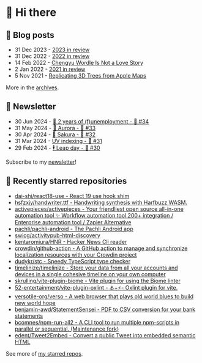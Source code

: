 # 👋 Hi there

## 📝 Blog posts

<!-- feed start -->
- 31 Dec 2023 - [2023 in review](https://cheeaun.com/blog/2023/12/2023-in-review/)
- 31 Dec 2022 - [2022 in review](https://cheeaun.com/blog/2022/12/2022-in-review/)
- 14 Feb 2022 - [Chengyu Wordle Is Not a Love Story](https://cheeaun.com/blog/2022/02/chengyu-wordle-is-not-a-love-story/)
- 2 Jan 2022 - [2021 in review](https://cheeaun.com/blog/2022/01/2021-in-review/)
- 5 Nov 2021 - [Replicating 3D Trees from Apple Maps](https://cheeaun.com/blog/2021/11/replicating-3d-trees-apple-maps/)
<!-- feed end -->

More in the [archives](https://cheeaun.com/blog/archives/).

## 📰 Newsletter

<!-- newsletter start -->
- 30 Jun 2024 - [🎂 2 years of (f)unemployment - 🥫 #34](https://cheeaun.substack.com/p/2-years-of-funemployment-34)
- 31 May 2024 - [🌌 Aurora - 🥫 #33](https://cheeaun.substack.com/p/aurora-33)
- 30 Apr 2024 - [🌸 Sakura - 🥫 #32](https://cheeaun.substack.com/p/sakura-32)
- 31 Mar 2024 - [UV indexing - 🥫 #31](https://cheeaun.substack.com/p/uv-indexing-31)
- 29 Feb 2024 - [🕴️ Leap day - 🥫 #30](https://cheeaun.substack.com/p/leap-day-30)
<!-- newsletter end -->

Subscribe to my [newsletter](https://cheeaun.substack.com/)!

## 🌟 Recently starred repositories

<!-- starred repos start -->
- [dai-shi/react18-use - React 19 use hook shim](https://github.com/dai-shi/react18-use)
- [hsfzxjy/handwriter.ttf - Handwriting synthesis with Harfbuzz WASM.](https://github.com/hsfzxjy/handwriter.ttf)
- [activepieces/activepieces - Your friendliest open source all-in-one automation tool ✨ Workflow automation tool 200+ integration / Enterprise automation tool / Zapier Alternative](https://github.com/activepieces/activepieces)
- [pachli/pachli-android - The Pachli Android app](https://github.com/pachli/pachli-android)
- [swicg/activitypub-html-discovery](https://github.com/swicg/activitypub-html-discovery)
- [kentaromiura/HNR - Hacker News Cli reader](https://github.com/kentaromiura/HNR)
- [crowdin/github-action - A GitHub action to manage and synchronize localization resources with your Crowdin project](https://github.com/crowdin/github-action)
- [dudykr/stc - Speedy TypeScript type checker](https://github.com/dudykr/stc)
- [timelinize/timelinize - Store your data from all your accounts and devices in a single cohesive timeline on your own computer](https://github.com/timelinize/timelinize)
- [skrulling/vite-plugin-biome - Vite plugin for using the Biome linter](https://github.com/skrulling/vite-plugin-biome)
- [52-entertainment/vite-plugin-oxlint - ⚓️+⚡️- Oxlint plugin for vite.](https://github.com/52-entertainment/vite-plugin-oxlint)
- [versotile-org/verso - A web browser that plays old world blues to build new world hope](https://github.com/versotile-org/verso)
- [benjamin-awd/StatementSensei - PDF to CSV conversion for your bank statements](https://github.com/benjamin-awd/StatementSensei)
- [bcomnes/npm-run-all2 - A CLI tool to run multiple npm-scripts in parallel or sequential. (Maintenance fork)](https://github.com/bcomnes/npm-run-all2)
- [edent/Tweet2Embed - Convert a public Tweet into embedded semantic HTML](https://github.com/edent/Tweet2Embed)
<!-- starred repos end -->

See more of [my starred repos](https://github.com/stars/cheeaun/).
